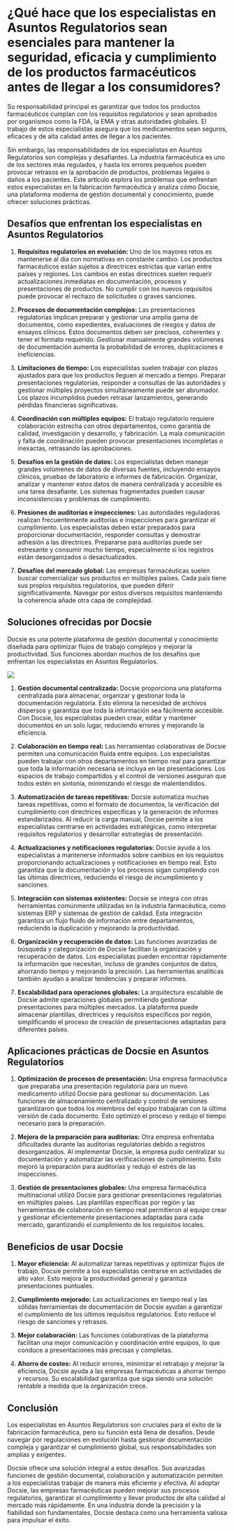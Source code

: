 # ¿Qué hace que los especialistas en Asuntos Regulatorios sean esenciales para mantener la seguridad, eficacia y cumplimiento de los productos farmacéuticos antes de llegar a los consumidores?

Su responsabilidad principal es garantizar que todos los productos farmacéuticos cumplan con los requisitos regulatorios y sean aprobados por organismos como la FDA, la EMA y otras autoridades globales. El trabajo de estos especialistas asegura que los medicamentos sean seguros, eficaces y de alta calidad antes de llegar a los pacientes.

Sin embargo, las responsabilidades de los especialistas en Asuntos Regulatorios son complejas y desafiantes. La industria farmacéutica es uno de los sectores más regulados, y hasta los errores pequeños pueden provocar retrasos en la aprobación de productos, problemas legales o daños a los pacientes. Este artículo explora los problemas que enfrentan estos especialistas en la fabricación farmacéutica y analiza cómo Docsie, una plataforma moderna de gestión documental y conocimiento, puede ofrecer soluciones prácticas.

## Desafíos que enfrentan los especialistas en Asuntos Regulatorios

1. **Requisitos regulatorios en evolución:** Uno de los mayores retos es mantenerse al día con normativas en constante cambio. Los productos farmacéuticos están sujetos a directrices estrictas que varían entre países y regiones. Los cambios en estas directrices suelen requerir actualizaciones inmediatas en documentación, procesos y presentaciones de productos. No cumplir con los nuevos requisitos puede provocar el rechazo de solicitudes o graves sanciones.

2. **Procesos de documentación complejos:** Las presentaciones regulatorias implican preparar y gestionar una amplia gama de documentos, como expedientes, evaluaciones de riesgos y datos de ensayos clínicos. Estos documentos deben ser precisos, coherentes y tener el formato requerido. Gestionar manualmente grandes volúmenes de documentación aumenta la probabilidad de errores, duplicaciones e ineficiencias.

3. **Limitaciones de tiempo:** Los especialistas suelen trabajar con plazos ajustados para que los productos lleguen al mercado a tiempo. Preparar presentaciones regulatorias, responder a consultas de las autoridades y gestionar múltiples proyectos simultáneamente puede ser abrumador. Los plazos incumplidos pueden retrasar lanzamientos, generando pérdidas financieras significativas.

4. **Coordinación con múltiples equipos:** El trabajo regulatorio requiere colaboración estrecha con otros departamentos, como garantía de calidad, investigación y desarrollo, y fabricación. La mala comunicación y falta de coordinación pueden provocar presentaciones incompletas o inexactas, retrasando las aprobaciones.

5. **Desafíos en la gestión de datos:** Los especialistas deben manejar grandes volúmenes de datos de diversas fuentes, incluyendo ensayos clínicos, pruebas de laboratorio e informes de fabricación. Organizar, analizar y mantener estos datos de manera centralizada y accesible es una tarea desafiante. Los sistemas fragmentados pueden causar inconsistencias y problemas de cumplimiento.

6. **Presiones de auditorías e inspecciones:** Las autoridades reguladoras realizan frecuentemente auditorías e inspecciones para garantizar el cumplimiento. Los especialistas deben estar preparados para proporcionar documentación, responder consultas y demostrar adhesión a las directrices. Prepararse para auditorías puede ser estresante y consumir mucho tiempo, especialmente si los registros están desorganizados o desactualizados.

7. **Desafíos del mercado global:** Las empresas farmacéuticas suelen buscar comercializar sus productos en múltiples países. Cada país tiene sus propios requisitos regulatorios, que pueden diferir significativamente. Navegar por estos diversos requisitos manteniendo la coherencia añade otra capa de complejidad.

## Soluciones ofrecidas por Docsie

Docsie es una potente plataforma de gestión documental y conocimiento diseñada para optimizar flujos de trabajo complejos y mejorar la productividad. Sus funciones abordan muchos de los desafíos que enfrentan los especialistas en Asuntos Regulatorios.

![](https://cdn.docsie.io/workspace_PxAvC1Uenuc7ad6H3/doc_XyRNLa5cwc5POC0vL/file_2YLQLNsvYBlOnREjN/regulatory_affairs_ra_specialists_2_6a4d249b-6943-385d-3502-438575d8133e.jpg)

1. **Gestión documental centralizada:** Docsie proporciona una plataforma centralizada para almacenar, organizar y gestionar toda la documentación regulatoria. Esto elimina la necesidad de archivos dispersos y garantiza que toda la información sea fácilmente accesible. Con Docsie, los especialistas pueden crear, editar y mantener documentos en un solo lugar, reduciendo errores y mejorando la eficiencia.

2. **Colaboración en tiempo real:** Las herramientas colaborativas de Docsie permiten una comunicación fluida entre equipos. Los especialistas pueden trabajar con otros departamentos en tiempo real para garantizar que toda la información necesaria se incluya en las presentaciones. Los espacios de trabajo compartidos y el control de versiones aseguran que todos estén en sintonía, minimizando el riesgo de malentendidos.

3. **Automatización de tareas repetitivas:** Docsie automatiza muchas tareas repetitivas, como el formato de documentos, la verificación del cumplimiento con directrices específicas y la generación de informes estandarizados. Al reducir la carga manual, Docsie permite a los especialistas centrarse en actividades estratégicas, como interpretar requisitos regulatorios y desarrollar estrategias de presentación.

4. **Actualizaciones y notificaciones regulatorias:** Docsie ayuda a los especialistas a mantenerse informados sobre cambios en los requisitos proporcionando actualizaciones y notificaciones en tiempo real. Esto garantiza que la documentación y los procesos sigan cumpliendo con las últimas directrices, reduciendo el riesgo de incumplimiento y sanciones.

5. **Integración con sistemas existentes:** Docsie se integra con otras herramientas comúnmente utilizadas en la industria farmacéutica, como sistemas ERP y sistemas de gestión de calidad. Esta integración garantiza un flujo fluido de información entre departamentos, reduciendo la duplicación y mejorando la productividad.

6. **Organización y recuperación de datos:** Las funciones avanzadas de búsqueda y categorización de Docsie facilitan la organización y recuperación de datos. Los especialistas pueden encontrar rápidamente la información que necesitan, incluso de grandes conjuntos de datos, ahorrando tiempo y mejorando la precisión. Las herramientas analíticas también ayudan a analizar tendencias y preparar informes.

7. **Escalabilidad para operaciones globales:** La arquitectura escalable de Docsie admite operaciones globales permitiendo gestionar presentaciones para múltiples mercados. La plataforma puede almacenar plantillas, directrices y requisitos específicos por región, simplificando el proceso de creación de presentaciones adaptadas para diferentes países.

## Aplicaciones prácticas de Docsie en Asuntos Regulatorios

1. **Optimización de procesos de presentación:** Una empresa farmacéutica que preparaba una presentación regulatoria para un nuevo medicamento utilizó Docsie para gestionar su documentación. Las funciones de almacenamiento centralizado y control de versiones garantizaron que todos los miembros del equipo trabajaran con la última versión de cada documento. Esto optimizó el proceso y redujo el tiempo necesario para la preparación.

2. **Mejora de la preparación para auditorías:** Otra empresa enfrentaba dificultades durante las auditorías regulatorias debido a registros desorganizados. Al implementar Docsie, la empresa pudo centralizar su documentación y automatizar las verificaciones de cumplimiento. Esto mejoró la preparación para auditorías y redujo el estrés de las inspecciones.

3. **Gestión de presentaciones globales:** Una empresa farmacéutica multinacional utilizó Docsie para gestionar presentaciones regulatorias en múltiples países. Las plantillas específicas por región y las herramientas de colaboración en tiempo real permitieron al equipo crear y gestionar eficientemente presentaciones adaptadas para cada mercado, garantizando el cumplimiento de los requisitos locales.

## Beneficios de usar Docsie

1. **Mayor eficiencia:** Al automatizar tareas repetitivas y optimizar flujos de trabajo, Docsie permite a los especialistas centrarse en actividades de alto valor. Esto mejora la productividad general y garantiza presentaciones puntuales.

2. **Cumplimiento mejorado:** Las actualizaciones en tiempo real y las sólidas herramientas de documentación de Docsie ayudan a garantizar el cumplimiento de los últimos requisitos regulatorios. Esto reduce el riesgo de sanciones y retrasos.

3. **Mejor colaboración:** Las funciones colaborativas de la plataforma facilitan una mejor comunicación y coordinación entre equipos, lo que conduce a presentaciones más precisas y completas.

4. **Ahorro de costes:** Al reducir errores, minimizar el retrabajo y mejorar la eficiencia, Docsie ayuda a las empresas farmacéuticas a ahorrar tiempo y recursos. Su escalabilidad garantiza que siga siendo una solución rentable a medida que la organización crece.

## Conclusión

Los especialistas en Asuntos Regulatorios son cruciales para el éxito de la fabricación farmacéutica, pero su función está llena de desafíos. Desde navegar por regulaciones en evolución hasta gestionar documentación compleja y garantizar el cumplimiento global, sus responsabilidades son amplias y exigentes.

Docsie ofrece una solución integral a estos desafíos. Sus avanzadas funciones de gestión documental, colaboración y automatización permiten a los especialistas trabajar de manera más eficiente y efectiva. Al adoptar Docsie, las empresas farmacéuticas pueden mejorar sus procesos regulatorios, garantizar el cumplimiento y llevar productos de alta calidad al mercado más rápidamente. En una industria donde la precisión y la fiabilidad son fundamentales, Docsie destaca como una herramienta valiosa para impulsar el éxito.
